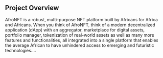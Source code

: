 ## Project Overview
AfroNFT is a robust, multi-purpose NFT platform built by Africans for Africa and Africans. When you think of AfroNFT, think of a modern decentralized application (dApp) with an aggregator, marketplace for digital assets, portfolio manager, tokenization of real-world assets as well as many more features and functionalities, all integrated into a single platform that enables the average African to have unhindered access to emerging and futuristic technologies....

